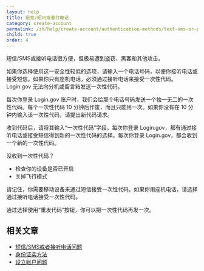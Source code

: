 ```yaml
---
layout: help
title: 信息/短讯或者打电话
category: create-account
permalink: /zh/help/create-account/authentication-methods/text-sms-or-phone-call/
child: true
order: 4
---
```


短信/SMS或接听电话很方便，但极易遭到盗窃、黑客和其他攻击。

如果你选择使用这一安全性较低的选项，请输入一个电话号码，以便你接听电话或接受短信。如果你只有座机电话，必须通过接听电话来接受一次性代码。Login.gov 无法向分机或留言箱发送一次性代码。

每次你登录 Login.gov 账户时，我们会给那个电话号码发送一个独一无二的一次性代码。每个一次性代码 10 分钟后作废，而且只能用一次。如果你没有在 10 分钟内输入该一次性代码，请提出新代码请求。

收到代码后，请将其输入“一次性代码”字段。每次你登录 Login.gov，都有通过接听电话或接受短信得到新的一次性代码的选择。每次你登录 Login.gov，都会收到一个新的一次性代码。

<div id="didn-t-receive-your-one-time-code">没收到一次性代码？</div>

* 检查你的设备是否已开启
* 关掉飞行模式

请记住，你需要移动设备来通过短信接受一次性代码。如果你用座机电话，请选择通过接听电话接受一次性代码。

通过选择使用“重发代码”按钮，你可以把一次性代码再发一次。

## 相关文章

* [短信/SMS或者接听电话问题](#)
* [身份证实方法](/zh/help/create-account/authentication-methods/)
* [设立帐户问题](/zh/help/create-account/issues-creating-an-account/)
